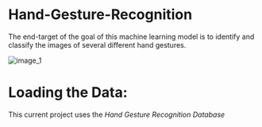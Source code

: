 # Hand-Gesture-Recognition
The end-target of the goal of this machine learning model is to identify and classify the images of several different hand gestures. 

![image_1](https://user-images.githubusercontent.com/77839791/106412882-bae9d980-646e-11eb-9b02-0b47d837d15d.png)

# Loading the Data:
This current project uses the *Hand Gesture Recognition Database* 
